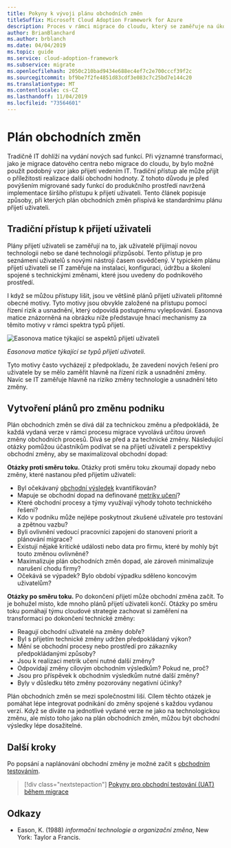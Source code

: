 ```yaml
---
title: Pokyny k vývoji plánu obchodních změn
titleSuffix: Microsoft Cloud Adoption Framework for Azure
description: Proces v rámci migrace do cloudu, který se zaměřuje na úkoly při migraci sad funkcí do cloudu.
author: BrianBlanchard
ms.author: brblanch
ms.date: 04/04/2019
ms.topic: guide
ms.service: cloud-adoption-framework
ms.subservice: migrate
ms.openlocfilehash: 2050c210bad9434e688ec4ef7c2e700cccf39f2c
ms.sourcegitcommit: bf9be7f2fe4851d83cdf3e083c7c25bd7e144c20
ms.translationtype: MT
ms.contentlocale: cs-CZ
ms.lasthandoff: 11/04/2019
ms.locfileid: "73564601"
---
```

# <a name="business-change-plan"></a>Plán obchodních změn

Tradičně IT dohlíží na vydání nových sad funkcí. Při významné transformaci, jako je migrace datového centra nebo migrace do cloudu, by bylo možné použít podobný vzor jako přijetí vedením IT. Tradiční přístup ale může přijít o příležitosti realizace další obchodní hodnoty. Z tohoto důvodu je před povýšením migrované sady funkcí do produkčního prostředí navržená implementace širšího přístupu k přijetí uživateli. Tento článek popisuje způsoby, při kterých plán obchodních změn přispívá ke standardnímu plánu přijetí uživateli.

## <a name="traditional-user-adoption-approach"></a>Tradiční přístup k přijetí uživateli

Plány přijetí uživateli se zaměřují na to, jak uživatelé přijímají novou technologii nebo se dané technologií přizpůsobí. Tento přístup je pro seznámení uživatelů s novými nástroji časem osvědčený. V typickém plánu přijetí uživateli se IT zaměřuje na instalaci, konfiguraci, údržbu a školení spojené s technickými změnami, které jsou uvedeny do podnikového prostředí.

I když se můžou přístupy lišit, jsou ve většině plánů přijetí uživateli přítomné obecné motivy. Tyto motivy jsou obvykle založené na přístupu pomocí řízení rizik a usnadnění, který odpovídá postupnému vylepšování. Easonova matice znázorněná na obrázku níže představuje hnací mechanismy za těmito motivy v rámci spektra typů přijetí.

![Easonova matice týkající se aspektů přijetí uživateli](../../../_images/migrate/eason-matrix.jpg)

*Easonova matice týkající se typů přijetí uživateli.*

Tyto motivy často vycházejí z předpokladu, že zavedení nových řešení pro uživatele by se mělo zaměřit hlavně na řízení rizik a usnadnění změny. Navíc se IT zaměřuje hlavně na riziko změny technologie a usnadnění této změny.

## <a name="create-business-change-plans"></a>Vytvoření plánů pro změnu podniku

Plán obchodních změn se dívá dál za technickou změnu a předpokládá, že každá vydaná verze v rámci procesu migrace vyvolává určitou úroveň změny obchodních procesů. Dívá se před a za technické změny. Následující otázky pomůžou účastníkům podívat se na přijetí uživateli z perspektivy obchodní změny, aby se maximalizoval obchodní dopad:

**Otázky proti směru toku.** Otázky proti směru toku zkoumají dopady nebo změny, které nastanou před přijetím uživateli:

- Byl očekávaný [obchodní výsledek](../../../strategy/business-outcomes/index.md) kvantifikován?
- Mapuje se obchodní dopad na definované [metriky učení](../../../strategy/learning-metrics.md)?
- Které obchodní procesy a týmy využívají výhody tohoto technického řešení?
- Kdo v podniku může nejlépe poskytnout zkušené uživatele pro testování a zpětnou vazbu?
- Byli ovlivnění vedoucí pracovníci zapojeni do stanovení priorit a plánování migrace?
- Existují nějaké kritické události nebo data pro firmu, které by mohly být touto změnou ovlivněné?
- Maximalizuje plán obchodních změn dopad, ale zároveň minimalizuje narušení chodu firmy?
- Očekává se výpadek? Bylo období výpadku sděleno koncovým uživatelům?

**Otázky po směru toku.** Po dokončení přijetí může obchodní změna začít. To je bohužel místo, kde mnoho plánů přijetí uživateli končí. Otázky po směru toku pomáhají týmu cloudové strategie zachovat si zaměření na transformaci po dokončení technické změny:

- Reagují obchodní uživatelé na změny dobře?
- Byl s přijetím technické změny udržen předpokládaný výkon?
- Mění se obchodní procesy nebo prostředí pro zákazníky předpokládanými způsoby?
- Jsou k realizaci metrik učení nutné další změny?
- Odpovídají změny cílovým obchodním výsledkům? Pokud ne, proč?
- Jsou pro příspěvek k obchodním výsledkům nutné další změny?
- Byly v důsledku této změny pozorovány negativní účinky?

Plán obchodních změn se mezi společnostmi liší. Cílem těchto otázek je pomáhat lépe integrovat podnikání do změny spojené s každou vydanou verzí. Když se díváte na jednotlivé vydané verze ne jako na technologickou změnu, ale místo toho jako na plán obchodních změn, můžou být obchodní výsledky lépe dosažitelné.

## <a name="next-steps"></a>Další kroky

Po popsání a naplánování obchodní změny je možné začít s [obchodním testováním](./business-test.md).

> [!div class="nextstepaction"]
> [Pokyny pro obchodní testování (UAT) během migrace](./business-test.md)

## <a name="references"></a>Odkazy

- Eason, K. (1988) _informační technologie a organizační změna_, New York: Taylor a Francis.
